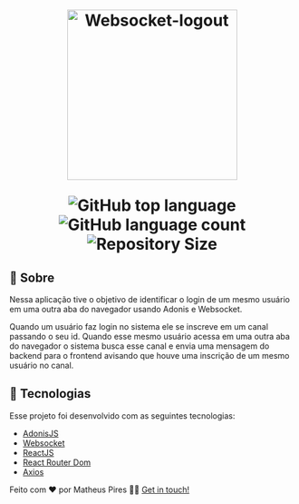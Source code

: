 <h1 align="center">
  <p align="center">
    <img alt="Websocket-logout" src="https://ik.imagekit.io/hwyksvj4iv/adoniswebsocket_ioGj7kjdD.svg" width="300px" />
  </p>
  <p align="center">
      <img alt="GitHub top language" src="https://img.shields.io/github/languages/top/MatheusPires99/websocket-logout?color=220052">
      <img alt="GitHub language count" src="https://img.shields.io/github/languages/count/MatheusPires99/websocket-logout?color=220052">
      <img alt="Repository Size" src="https://img.shields.io/github/repo-size/MatheusPires99/websocket-logout?color=220052">
  </p>
</h1>

## :page_with_curl: Sobre
Nessa aplicação tive o objetivo de identificar o login de um mesmo usuário em uma outra aba do navegador usando Adonis e Websocket.

Quando um usuário faz login no sistema ele se inscreve em um canal passando o seu id. Quando esse mesmo usuário acessa em uma outra aba do navegador o sistema busca esse canal e envia uma mensagem do backend para o frontend avisando que houve uma inscrição de um mesmo usuário no canal.

## :hammer: Tecnologias
Esse projeto foi desenvolvido com as seguintes tecnologias:

- [AdonisJS](https://adonisjs.com/)
- [Websocket](https://adonisjs.com/docs/4.1/websocket)
- [ReactJS](https://reactjs.org/)
- [React Router Dom](https://reacttraining.com/react-router/web/guides/quick-start)
- [Axios](https://github.com/axios/axios)

Feito com ❤️ por Matheus Pires 👋🏻 [Get in touch!](https://github.com/MatheusPires99)
